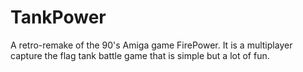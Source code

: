 # TankPower
A retro-remake of the 90's Amiga game FirePower. It is a multiplayer capture the flag tank battle game that is simple but a lot of fun.
